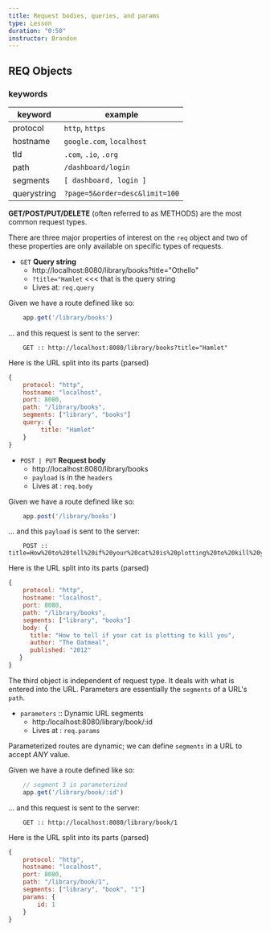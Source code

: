```yaml
---
title: Request bodies, queries, and params
type: Lesson
duration: "0:50"
instructor: Brandon
---
```


## REQ Objects

### keywords
| keyword     | example                        |
|-------------|--------------------------------|
| protocol    | `http`, `https`                |
| hostname    | `google.com`, `localhost`      |
| tld         | `.com`, `.io`, `.org`          |
| path        | `/dashboard/login`             |
| segments    | `[ dashboard, login ]`         |
| querystring | `?page=5&order=desc&limit=100` |

**GET/POST/PUT/DELETE** (often referred to as METHODS) are the most common request types.

There are three major properties of interest on the `req` object and two of these properties are only available on specific types of requests.

- `GET` **Query string**
    * http://localhost:8080/library/books?title="Othello"
    * `?title="Hamlet` <<< that is the query string
    * Lives at: `req.query`

Given we have a route defined like so:

```javascript
    app.get('/library/books')
```

... and this request is sent to the server:

```
    GET :: http://localhost:8080/library/books?title="Hamlet"
```

Here is the URL split into its parts (parsed)

```javascript
{
    protocol: "http",    
    hostname: "localhost",
    port: 8080,
    path: "/library/books",
    segments: ["library", "books"]
    query: {
         title: "Hamlet"
    }
}
```

- `POST | PUT` **Request body**
    * http://localhost:8080/library/books
    * `payload` is in the `headers`
    * Lives at : `req.body`

Given we have a route defined like so:

```javascript
    app.post('/library/books')
```

... and this `payload` is sent to the server:

```
    POST :: title=How%20to%20tell%20if%20your%20cat%20is%20plotting%20to%20kill%20you&author=The%20Oatmeal&published=2012
```

Here is the URL split into its parts (parsed)

```javascript
{
    protocol: "http",    
    hostname: "localhost",
    port: 8080,
    path: "/library/books",
    segments: ["library", "books"]
    body: {
      title: "How to tell if your cat is plotting to kill you",
      author: "The Oatmeal",
      published: "2012"
   }
}
```

The third object is independent of request type. It deals with what is entered into the URL. Parameters are essentially the `segments` of a URL's `path`.

- `parameters` :: Dynamic URL segments
    * http:/localhost:8080/library/book/:id
    * Lives at : `req.params`

Parameterized routes are dynamic; we can define `segments` in a URL to accept *ANY* value.

Given we have a route defined like so:

```javascript
    // segment 3 is parameterized
    app.get('/library/book/:id')
```

... and this request is sent to the server:

```
    GET :: http://localhost:8080/library/book/1
```

Here is the URL split into its parts (parsed)

```javascript
{
    protocol: "http",    
    hostname: "localhost",
    port: 8080,
    path: "/library/book/1",
    segments: ["library", "book", "1"]
    params: {
        id: 1
    }
}
```
